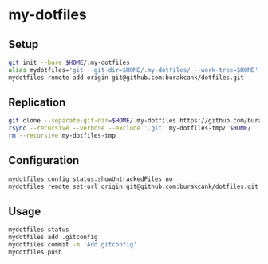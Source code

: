 # my-dotfiles

## Setup
```sh
git init --bare $HOME/.my-dotfiles
alias mydotfiles='git --git-dir=$HOME/.my-dotfiles/ --work-tree=$HOME'
mydotfiles remote add origin git@github.com:burakcank/dotfiles.git
```

## Replication
```sh
git clone --separate-git-dir=$HOME/.my-dotfiles https://github.com/burakcank/dotfiles.git my-dotfiles-tmp
rsync --recursive --verbose --exclude '.git' my-dotfiles-tmp/ $HOME/
rm --recursive my-dotfiles-tmp
```

## Configuration
```sh
mydotfiles config status.showUntrackedFiles no
mydotfiles remote set-url origin git@github.com:burakcank/dotfiles.git
```

## Usage
```sh
mydotfiles status
mydotfiles add .gitconfig
mydotfiles commit -m 'Add gitconfig'
mydotfiles push
```

